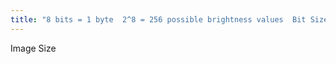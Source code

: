 ```yaml
---
title: "8 bits = 1 byte  2^8 = 256 possible brightness values  Bit Size = X matrix <b> Y matrix </b> number of bits"
---
```

Image Size

